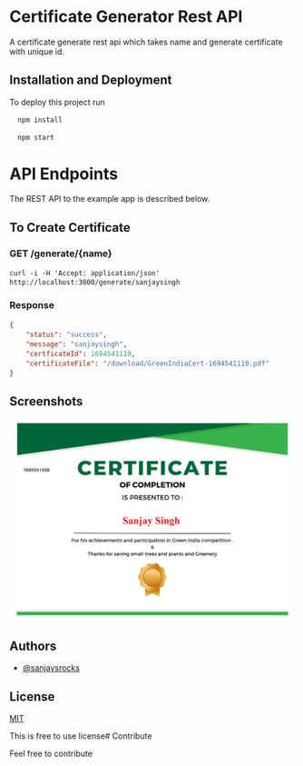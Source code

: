 # Certificate Generator Rest API

A certificate generate rest api which takes name and generate certificate with unique id.
## Installation and Deployment

To deploy this project run

```bash
  npm install
```


```bash
  npm start
```


# API Endpoints

The REST API to the example app is described below.

## To Create Certificate

### GET /generate/{name}

```
curl -i -H 'Accept: application/json' http://localhost:3000/generate/sanjaysingh
```
### Response

```json
{
    "status": "success",
    "message": "sanjaysingh",
    "certficateId": 1694541110,
    "certificateFile": "/download/GreenIndiaCert-1694541110.pdf"
}
```
## Screenshots

![Certificate Screenshot](screenshot/GreenIndiaCert-1694541456.jpg?raw=true)


## Authors

- [@sanjaysrocks](https://www.github.com/sanjaysrocks)

## License

[MIT](https://choosealicense.com/licenses/mit/)

This is free to use license# Contribute

Feel free to contribute 

